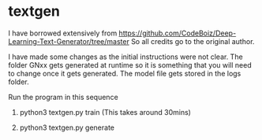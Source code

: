 # textgen

I have borrowed extensively from https://github.com/CodeBoiz/Deep-Learning-Text-Generator/tree/master
So all credits go to the original author.

I have made some changes as the initial instructions were not clear.
The folder GNxx gets generated at runtime so it is something that you will need to change
once it gets generated.
The model file gets stored in the logs folder.

Run the program in this sequence

1. python3 textgen.py train  (This takes around 30mins)

2. python3 textgen.py generate 


